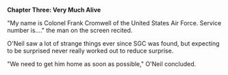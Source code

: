 **Chapter Three: Very Much Alive**

"My name is Colonel Frank Cromwell of the United States Air Force. Service number is...." the man on the screen recited.

O'Neil saw a lot of strange things ever since SGC was found, but expecting to be surprised never really worked out to reduce surprise.

"We need to get him home as soon as possible," O'Neil concluded.
